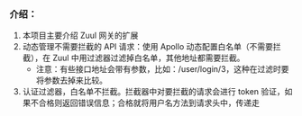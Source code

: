 ### 介绍：
1. 本项目主要介绍 Zuul 网关的扩展
2. 动态管理不需要拦截的 API 请求：使用 Apollo 动态配置白名单（不需要拦截），在 Zuul 中用过滤器过滤掉白名单，其他地址都需要拦截。
    - 注意：有些接口地址会带有参数，比如：/user/login/3，这种在过滤时要将参数去掉来比较。
3. 认证过滤器，白名单不拦截。拦截器中对要拦截的请求会进行 token 验证，如果不合格则返回错误信息；合格就将用户名方法到请求头中，传递走